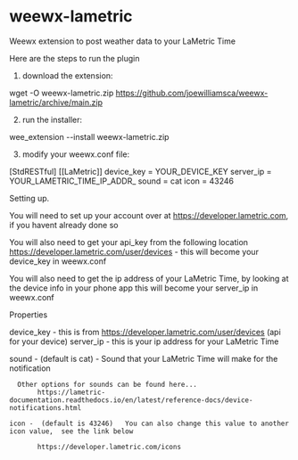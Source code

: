 # weewx-lametric
 
Weewx extension to post weather data to your LaMetric Time

Here are the steps to run the plugin


1) download the extension:

  wget -O weewx-lametric.zip https://github.com/joewilliamsca/weewx-lametric/archive/main.zip
  
2) run the installer:

 wee_extension --install weewx-lametric.zip
 
3) modify your weewx.conf file:

[StdRESTful]
    [[LaMetric]]
        device_key = YOUR_DEVICE_KEY
        server_ip = YOUR_LAMETRIC_TIME_IP_ADDR_
        sound = cat
        icon = 43246


Setting up.

 You will need to set up your account over at  https://developer.lametric.com,  if you havent already done so
 
 You will also need to get your api_key from the following location
 https://developer.lametric.com/user/devices   -  this will become your device_key in weewx.conf
 
 
 You will also need to get the ip address of your LaMetric Time,  by looking at the device info in your phone app
    this will become your server_ip in weewx.conf
    
    
 
 


Properties

   device_key  -  this is from https://developer.lametric.com/user/devices   (api for your device)
   server_ip - this is your ip address for your LaMetric Time
   
   sound - (default is cat)  - Sound that your LaMetric Time will make for the notification 
 
          
      Other options for sounds can be found here...
           https://lametric-documentation.readthedocs.io/en/latest/reference-docs/device-notifications.html
           
    icon -  (default is 43246)   You can also change this value to another icon value,  see the link below
    
           https://developer.lametric.com/icons
    
   
